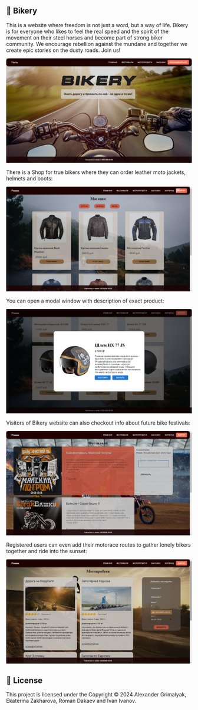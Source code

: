 ## 🚀 Bikery 
This is a website where freedom is not just a word, but a way of life. Bikery is for everyone who likes to feel the real speed and the spirit of the movement on their steel horses and become part of strong biker community. We encourage rebellion against the mundane and together we create epic stories on the dusty roads. Join us!

![screenshot](./screenshot.png)

There is a Shop for true bikers where they can order leather moto jackets, helmets and boots:

![screen_shop](./screen_shop.png)

You can open a modal window with description of exact product:

![screen_shop](./screen_modal_window.png)

Visitors of Bikery website can also checkout info about future bike festivals:

![screen_fests](./screen_fests.png)

Registered users can even add their motorace routes to gather lonely bikers together and ride into the sunset:

![screen_fests](./screen_races.png)

## 📝 License

This project is licensed under the Copyright © 2024 Alexander Grimalyak, Ekaterina Zakharova, Roman Dakaev and Ivan Ivanov.
